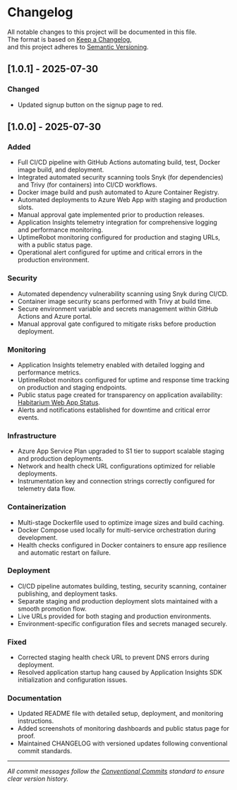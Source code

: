 # Changelog

All notable changes to this project will be documented in this file.  
The format is based on [Keep a Changelog](https://keepachangelog.com/en/1.0.0/),  
and this project adheres to [Semantic Versioning](https://semver.org/spec/v2.0.0.html).

## [1.0.1] - 2025-07-30

### Changed
- Updated signup button on the signup page to red.

## [1.0.0] - 2025-07-30

### Added
- Full CI/CD pipeline with GitHub Actions automating build, test, Docker image build, and deployment.
- Integrated automated security scanning tools Snyk (for dependencies) and Trivy (for containers) into CI/CD workflows.
- Docker image build and push automated to Azure Container Registry.
- Automated deployments to Azure Web App with staging and production slots.
- Manual approval gate implemented prior to production releases.
- Application Insights telemetry integration for comprehensive logging and performance monitoring.
- UptimeRobot monitoring configured for production and staging URLs, with a public status page.
- Operational alert configured for uptime and critical errors in the production environment.

### Security
- Automated dependency vulnerability scanning using Snyk during CI/CD.
- Container image security scans performed with Trivy at build time.
- Secure environment variable and secrets management within GitHub Actions and Azure portal.
- Manual approval gate configured to mitigate risks before production deployment.

### Monitoring
- Application Insights telemetry enabled with detailed logging and performance metrics.
- UptimeRobot monitors configured for uptime and response time tracking on production and staging endpoints.
- Public status page created for transparency on application availability: [Habitarium Web App Status](https://stats.uptimerobot.com/Benz2STvzI).
- Alerts and notifications established for downtime and critical error events.

### Infrastructure
- Azure App Service Plan upgraded to S1 tier to support scalable staging and production deployments.
- Network and health check URL configurations optimized for reliable deployments.
- Instrumentation key and connection strings correctly configured for telemetry data flow.

### Containerization
- Multi-stage Dockerfile used to optimize image sizes and build caching.
- Docker Compose used locally for multi-service orchestration during development.
- Health checks configured in Docker containers to ensure app resilience and automatic restart on failure.

### Deployment
- CI/CD pipeline automates building, testing, security scanning, container publishing, and deployment tasks.
- Separate staging and production deployment slots maintained with a smooth promotion flow.
- Live URLs provided for both staging and production environments.
- Environment-specific configuration files and secrets managed securely.

### Fixed
- Corrected staging health check URL to prevent DNS errors during deployment.
- Resolved application startup hang caused by Application Insights SDK initialization and configuration issues.

### Documentation
- Updated README file with detailed setup, deployment, and monitoring instructions.
- Added screenshots of monitoring dashboards and public status page for proof.
- Maintained CHANGELOG with versioned updates following conventional commit standards.

---

*All commit messages follow the [Conventional Commits](https://www.conventionalcommits.org/en/v1.0.0/) standard to ensure clear version history.*
